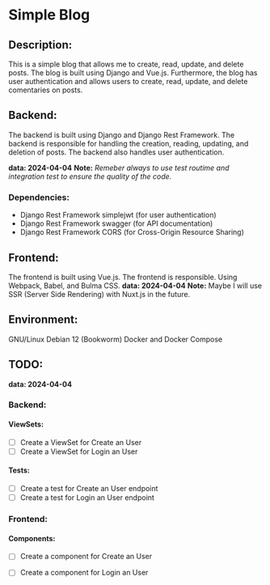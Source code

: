 # Simple Blog

## Description:
This is a simple blog that allows me to create, read, update, and delete posts. The blog is built using Django and Vue.js.
Furthermore, the blog has user authentication and allows users to create, read, update, and delete comentaries on posts.

## Backend:
The backend is built using Django and Django Rest Framework. The backend is responsible for handling the creation, reading, updating, and deletion of posts. The backend also handles user authentication.

**data: 2024-04-04**
**Note:** *Remeber always to use test routime and integration test to ensure the quality of the code.*
### Dependencies:
- Django Rest Framework simplejwt (for user authentication)
- Django Rest Framework swagger (for API documentation)
- Django Rest Framework CORS (for Cross-Origin Resource Sharing)

## Frontend:
The frontend is built using Vue.js. The frontend is responsible. Using Webpack, Babel, and Bulma CSS.
**data: 2024-04-04**
**Note:** Maybe I will use SSR (Server Side Rendering) with Nuxt.js in the future.

## Environment:
GNU/Linux Debian 12 (Bookworm)
Docker and Docker Compose

## TODO:
 **data: 2024-04-04**
### Backend:
  #### ViewSets:
  - [ ] Create a ViewSet for Create an User
  - [ ] Create a ViewSet for Login an User
  #### Tests:
  - [ ] Create a test for Create an User endpoint
  - [ ] Create a test for Login an User endpoint
### Frontend:
  #### Components:
  - [ ] Create a component for Create an User
  - [ ] Create a component for Login an User

